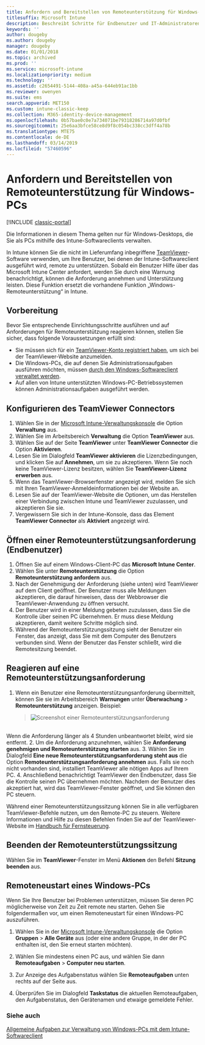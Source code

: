 ```yaml
---
title: Anfordern und Bereitstellen von Remoteunterstützung für Windows-PCs
titlesuffix: Microsoft Intune
description: Beschreibt Schritte für Endbenutzer und IT-Administratoren zur Bereitstellung von Remoteunterstützung für Windows-Desktops, die als PCs verwaltet werden, und zum Remotestarten eines PCs.
keywords: ''
author: dougeby
ms.author: dougeby
manager: dougeby
ms.date: 01/01/2018
ms.topic: archived
ms.prod: ''
ms.service: microsoft-intune
ms.localizationpriority: medium
ms.technology: ''
ms.assetid: c2654491-5144-408a-a45a-644eb91ac1bb
ms.reviewer: owenyen
ms.suite: ems
search.appverid: MET150
ms.custom: intune-classic-keep
ms.collection: M365-identity-device-management
ms.openlocfilehash: 0b57bae0c0e7a734071be79318286714a97d0fbf
ms.sourcegitcommit: 25e6aa3bfce58ce8d9f8c054bc338cc3dff4a78b
ms.translationtype: MTE75
ms.contentlocale: de-DE
ms.lasthandoff: 03/14/2019
ms.locfileid: "57460596"
---
```

# <a name="request-and-provide-remote-assistance-for-windows-pcs"></a>Anfordern und Bereitstellen von Remoteunterstützung für Windows-PCs

[!INCLUDE [classic-portal](includes/classic-portal.md)]

Die Informationen in diesem Thema gelten nur für Windows-Desktops, die Sie als PCs mithilfe des Intune-Softwareclients verwalten.

In Intune können Sie die nicht im Lieferumfang inbegriffene [TeamViewer](https://www.teamviewer.com)-Software verwenden, um Ihre Benutzer, bei denen der Intune-Softwareclient ausgeführt wird, remote zu unterstützen. Sobald ein Benutzer Hilfe über das Microsoft Intune Center anfordert, werden Sie durch eine Warnung benachrichtigt, können die Anforderung annehmen und Unterstützung leisten. Diese Funktion ersetzt die vorhandene Funktion „Windows-Remoteunterstützung“ in Intune.


## <a name="before-you-start"></a>Vorbereitung

Bevor Sie entsprechende Einrichtungsschritte ausführen und auf Anforderungen für Remoteunterstützung reagieren können, stellen Sie sicher, dass folgende Voraussetzungen erfüllt sind:

- Sie müssen sich für ein [TeamViewer-Konto registriert haben](https://login.teamviewer.com/LogOn#register), um sich bei der TeamViewer-Website anzumelden.
- Die Windows-PCs, die auf denen Sie Administrationsaufgaben ausführen möchten, müssen [durch den Windows-Softwareclient verwaltet werden](manage-windows-pcs-with-microsoft-intune.md).
- Auf allen von Intune unterstützten Windows-PC-Betriebssystemen können Administrationsaufgaben ausgeführt werden.

## <a name="configure-the-teamviewer-connector"></a>Konfigurieren des TeamViewer Connectors

1. Wählen Sie in der [Microsoft Intune-Verwaltungskonsole](https://manage.microsoft.com) die Option **Verwaltung** aus.
2. Wählen Sie im Arbeitsbereich **Verwaltung** die Option **TeamViewer** aus.
3. Wählen Sie auf der Seite **TeamViewer** unter **TeamViewer Connector** die Option **Aktivieren**.
4. Lesen Sie im Dialogfeld **TeamViewer aktivieren** die Lizenzbedingungen, und klicken Sie auf **Annehmen**, um sie zu akzeptieren. Wenn Sie noch keine TeamViewer-Lizenz besitzen, wählen Sie **TeamViewer-Lizenz erwerben** aus.
5. Wenn das TeamViewer-Browserfenster angezeigt wird, melden Sie sich mit Ihren TeamViewer-Anmeldeinformationen bei der Website an.
6. Lesen Sie auf der TeamViewer-Website die Optionen, um das Herstellen einer Verbindung zwischen Intune und TeamViewer zuzulassen, und akzeptieren Sie sie.
7. Vergewissern Sie sich in der Intune-Konsole, dass das Element **TeamViewer Connector** als **Aktiviert** angezeigt wird.


## <a name="open-a-remote-assistance-request-end-user"></a>Öffnen einer Remoteunterstützungsanforderung (Endbenutzer)

1. Öffnen Sie auf einem Windows-Client-PC das **Microsoft Intune Center**.
2. Wählen Sie unter **Remoteunterstützung** die Option **Remoteunterstützung anfordern** aus.
3. Nach der Genehmigung der Anforderung (siehe unten) wird TeamViewer auf dem Client geöffnet. Der Benutzer muss alle Meldungen akzeptieren, die darauf hinweisen, dass der Webbrowser die TeamViewer-Anwendung zu öffnen versucht.
4. Der Benutzer wird in einer Meldung gebeten zuzulassen, dass Sie die Kontrolle über seinen PC übernehmen. Er muss diese Meldung akzeptieren, damit weitere Schritte möglich sind.
5. Während der Remoteunterstützungssitzung sieht der Benutzer ein Fenster, das anzeigt, dass Sie mit dem Computer des Benutzers verbunden sind. Wenn der Benutzer das Fenster schließt, wird die Remotesitzung beendet.

## <a name="respond-to-a-remote-assistance-request"></a>Reagieren auf eine Remoteunterstützungsanforderung

1. Wenn ein Benutzer eine Remoteunterstützungsanforderung übermittelt, können Sie sie im Arbeitsbereich **Warnungen** unter **Überwachung** > **Remoteunterstützung** anzeigen. Beispiel:
   > ![Screenshot einer Remoteunterstützungsanforderung](/intune/media/team-viewer.png)

<br>Wenn die Anforderung länger als 4 Stunden unbeantwortet bleibt, wird sie entfernt.
2. Um die Anforderung anzunehmen, wählen Sie **Anforderung genehmigen und Remoteunterstützung starten** aus.
3. Wählen Sie im Dialogfeld **Eine neue Remoteunterstützungsanforderung steht aus** die Option **Remoteunterstützungsanforderung annehmen** aus. Falls sie noch nicht vorhanden sind, installiert TeamViewer alle nötigen Apps auf Ihrem PC.
4. Anschließend benachrichtigt TeamViewer den Endbenutzer, dass Sie die Kontrolle seinen PC übernehmen möchten. Nachdem der Benutzer dies akzeptiert hat, wird das TeamViewer-Fenster geöffnet, und Sie können den PC steuern.

Während einer Remoteunterstützungssitzung können Sie in alle verfügbaren TeamViewer-Befehle nutzen, um den Remote-PC zu steuern. Weitere Informationen und Hilfe zu diesen Befehlen finden Sie auf der TeamViewer-Website im [Handbuch für Fernsteuerung](http://www.teamviewer.com/en/support/documents/).

## <a name="close-the-remote-assistance-session"></a>Beenden der Remoteunterstützungssitzung

Wählen Sie im **TeamViewer**-Fenster im Menü **Aktionen** den Befehl **Sitzung beenden** aus.

## <a name="remotely-restart-a-windows-pc"></a>Remoteneustart eines Windows-PCs
Wenn Sie Ihre Benutzer bei Problemen unterstützen, müssen Sie deren PC möglicherweise von Zeit zu Zeit remote neu starten. Gehen Sie folgendermaßen vor, um einen Remoteneustart für einen Windows-PC auszuführen.

1.  Wählen Sie in der [Microsoft Intune-Verwaltungskonsole](https://manage.microsoft.com/) die Option **Gruppen** &gt; **Alle Geräte** aus (oder eine andere Gruppe, in der der PC enthalten ist, den Sie erneut starten möchten).

2.  Wählen Sie mindestens einen PC aus, und wählen Sie dann **Remoteaufgaben** &gt; **Computer neu starten**.

3.  Zur Anzeige des Aufgabenstatus wählen Sie **Remoteaufgaben** unten rechts auf der Seite aus.

4.  Überprüfen Sie im Dialogfeld **Taskstatus** die aktuellen Remoteaufgaben, den Aufgabenstatus, den Gerätenamen und etwaige gemeldete Fehler.

### <a name="see-also"></a>Siehe auch

[Allgemeine Aufgaben zur Verwaltung von Windows-PCs mit dem Intune-Softwareclient](common-windows-pc-management-tasks-with-the-microsoft-intune-computer-client.md)
